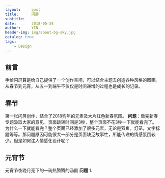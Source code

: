 ```yaml
---
layout:     post
title:      闪屏
subtitle:   
date:       2018-05-28
author:     YIN
header-img: img/about-bg-sky.jpg
catalog: true
tags:
    - Design
---
```


## 前言
手绘闪屏算是给自己提供了一个创作空间，可以结合主题去创造各种风格的图画。从春节到元宵，从五一到端午不仅仅是时间递增的过程也是成长的记录。

## 春节
第一张闪屏创作，结合了2018狗年的元素及大片红色新春氛围。
**问题**：做完新春专题汲取大家的意见，页面跳转时间是3秒，整个页面不花3秒一下就能看完了。为什么一下就能看完？整个页面已经添加了很多元素，无论是双鱼，灯笼，文字标题等等。那问题原因可能很大一部分是页面缺乏故事性，所能传递的情感氛围较少。但是如何注入情感化设计呢？

## 元宵节
元宵节夜晚月亮下的一碗热腾腾的汤圆
**问题**
1.
